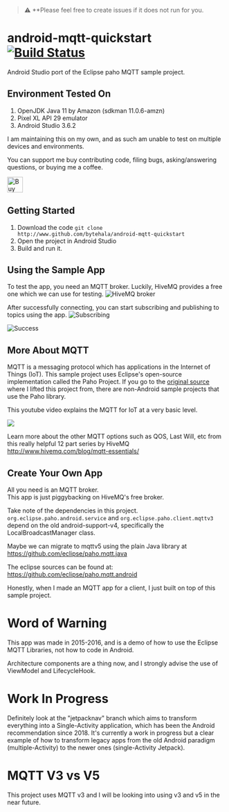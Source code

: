 > :warning: **Please feel free to create issues if it does not run for you.

# android-mqtt-quickstart [![Build Status](https://travis-ci.org/bytehala/android-mqtt-quickstart.svg?branch=master)](https://travis-ci.org/bytehala/android-mqtt-quickstart)
Android Studio port of the Eclipse paho MQTT sample project.

## Environment Tested On
1. OpenJDK Java 11 by Amazon (sdkman 11.0.6-amzn)
2. Pixel XL API 29 emulator
3. Android Studio 3.6.2

I am maintaining this on my own, and as such am unable to test on multiple devices and environments.

You can support me buy contributing code, filing bugs, asking/answering questions, or buying me a coffee.

<a href='https://ko-fi.com/bytehala' target='_blank'>
  <img height='36' style='border:0px;height:36px;' src='https://az743702.vo.msecnd.net/cdn/kofi3.png?v=2' border='0' alt='Buy Me a Coffee at ko-fi.com' />
</a>

## Getting Started
1. Download the code `git clone http://www.github.com/bytehala/android-mqtt-quickstart`
2. Open the project in Android Studio
3. Build and run it.

## Using the Sample App
To test the app, you need an MQTT broker. Luckily, HiveMQ provides a free one which we can use for testing.
![HiveMQ broker](http://i.imgur.com/zStIVr4.png "MQTT Settings")

After successfully connecting, you can start subscribing and publishing to topics using the app.
![Subscribing](http://i.imgur.com/dPSryih.png "Subscribing")

![Success](http://i.imgur.com/gao1R0x.png "Success")

## More About MQTT
MQTT is a messaging protocol which has applications in the Internet of Things (IoT).
This sample project uses Eclipse's open-source implementation called the Paho Project.
If you go to the [original source](https://github.com/eclipse/paho.mqtt.java) where I lifted this project from, there are non-Android sample projects that use the Paho library.

This youtube video explains the MQTT for IoT at a very basic level.

[![](http://img.youtube.com/vi/1XzC3WqmiBs/0.jpg)](http://www.youtube.com/watch?v=1XzC3WqmiBs "Basics of MQTT IoT")

Learn more about the other MQTT options such as QOS, Last Will, etc from this really helpful 12 part series by HiveMQ
http://www.hivemq.com/blog/mqtt-essentials/

## Create Your Own App
All you need is an MQTT broker.  
This app is just piggybacking on HiveMQ's free broker.

Take note of the dependencies in this project.
`org.eclipse.paho.android.service` and `org.eclipse.paho.client.mqttv3` depend on the old android-support-v4, specifically the LocalBroadcastManager class.

Maybe we can migrate to mqttv5 using the plain Java library at https://github.com/eclipse/paho.mqtt.java

The eclipse sources can be found at:
https://github.com/eclipse/paho.mqtt.android

Honestly, when I made an MQTT app for a client, I just built on top of this sample project.

# Word of Warning
This app was made in 2015-2016, and is a demo of how to use the Eclipse MQTT Libraries, not how to code in Android.

Architecture components are a thing now, and I strongly advise the use of ViewModel and LifecycleHook.

# Work In Progress
Definitely look at the "jetpacknav" branch which aims to transform everything into a Single-Activity application, which has been the Android recommendation since 2018. It's currently a work in progress but a clear example of how to transform legacy apps from the old Android paradigm (multiple-Activity) to the newer ones (single-Activity Jetpack).

# MQTT V3 vs V5
This project uses MQTT v3 and I will be looking into using v3 and v5 in the near future.

